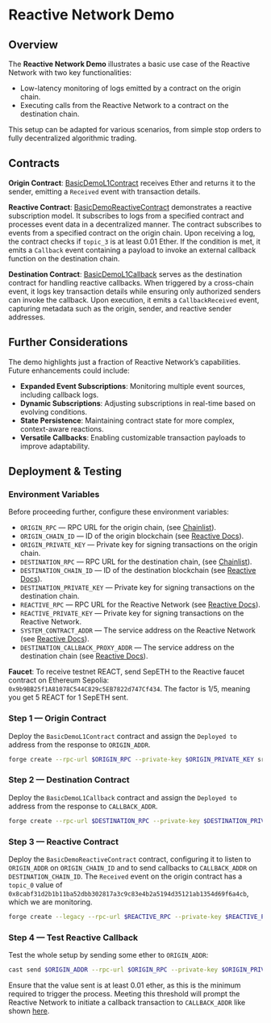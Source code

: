 # Reactive Network Demo

## Overview

The **Reactive Network Demo** illustrates a basic use case of the Reactive Network with two key functionalities:

* Low-latency monitoring of logs emitted by a contract on the origin chain.
* Executing calls from the Reactive Network to a contract on the destination chain.

This setup can be adapted for various scenarios, from simple stop orders to fully decentralized algorithmic trading.

## Contracts

**Origin Contract**: [BasicDemoL1Contract](https://github.com/Reactive-Network/reactive-smart-contract-demos/blob/main/src/demos/basic/BasicDemoL1Contract.sol) receives Ether and returns it to the sender, emitting a `Received` event with transaction details.

**Reactive Contract**: [BasicDemoReactiveContract](https://github.com/Reactive-Network/reactive-smart-contract-demos/blob/main/src/demos/basic/BasicDemoReactiveContract.sol) demonstrates a reactive subscription model. It subscribes to logs from a specified contract and processes event data in a decentralized manner. The contract subscribes to events from a specified contract on the origin chain. Upon receiving a log, the contract checks if `topic_3` is at least 0.01 Ether. If the condition is met, it emits a `Callback` event containing a payload to invoke an external callback function on the destination chain.

**Destination Contract**: [BasicDemoL1Callback](https://github.com/Reactive-Network/reactive-smart-contract-demos/blob/main/src/demos/basic/BasicDemoL1Callback.sol) serves as the destination contract for handling reactive callbacks. When triggered by a cross-chain event, it logs key transaction details while ensuring only authorized senders can invoke the callback. Upon execution, it emits a `CallbackReceived` event, capturing metadata such as the origin, sender, and reactive sender addresses.

## Further Considerations

The demo highlights just a fraction of Reactive Network’s capabilities. Future enhancements could include:

- **Expanded Event Subscriptions**: Monitoring multiple event sources, including callback logs.
- **Dynamic Subscriptions**: Adjusting subscriptions in real-time based on evolving conditions.
- **State Persistence**: Maintaining contract state for more complex, context-aware reactions.
- **Versatile Callbacks**: Enabling customizable transaction payloads to improve adaptability.

## Deployment & Testing

### Environment Variables

Before proceeding further, configure these environment variables:

* `ORIGIN_RPC` — RPC URL for the origin chain, (see [Chainlist](https://chainlist.org)).
* `ORIGIN_CHAIN_ID` — ID of the origin blockchain (see [Reactive Docs](https://dev.reactive.network/origins-and-destinations#mainnet-chains)).
* `ORIGIN_PRIVATE_KEY` — Private key for signing transactions on the origin chain.
* `DESTINATION_RPC` — RPC URL for the destination chain, (see [Chainlist](https://chainlist.org)).
* `DESTINATION_CHAIN_ID` — ID of the destination blockchain (see [Reactive Docs](https://dev.reactive.network/origins-and-destinations#mainnet-chains)).
* `DESTINATION_PRIVATE_KEY` — Private key for signing transactions on the destination chain.
* `REACTIVE_RPC` — RPC URL for the Reactive Network (see [Reactive Docs](https://dev.reactive.network/reactive-mainnet)).
* `REACTIVE_PRIVATE_KEY` — Private key for signing transactions on the Reactive Network.
* `SYSTEM_CONTRACT_ADDR` — The service address on the Reactive Network (see [Reactive Docs](https://dev.reactive.network/reactive-mainnet#overview)).
* `DESTINATION_CALLBACK_PROXY_ADDR` — The service address on the destination chain (see [Reactive Docs](https://dev.reactive.network/origins-and-destinations#callback-proxy-address)).

**Faucet**: To receive testnet REACT, send SepETH to the Reactive faucet contract on Ethereum Sepolia: `0x9b9BB25f1A81078C544C829c5EB7822d747Cf434`. The factor is 1/5, meaning you get 5 REACT for 1 SepETH sent.

### Step 1 — Origin Contract

Deploy the `BasicDemoL1Contract` contract and assign the `Deployed to` address from the response to `ORIGIN_ADDR`.

```bash
forge create --rpc-url $ORIGIN_RPC --private-key $ORIGIN_PRIVATE_KEY src/demos/basic/BasicDemoL1Contract.sol:BasicDemoL1Contract
```

### Step 2 — Destination Contract

Deploy the `BasicDemoL1Callback` contract and assign the `Deployed to` address from the response to `CALLBACK_ADDR`.

```bash
forge create --rpc-url $DESTINATION_RPC --private-key $DESTINATION_PRIVATE_KEY src/demos/basic/BasicDemoL1Callback.sol:BasicDemoL1Callback --value 0.05ether --constructor-args $DESTINATION_CALLBACK_PROXY_ADDR
```

### Step 3 — Reactive Contract

Deploy the `BasicDemoReactiveContract` contract, configuring it to listen to `ORIGIN_ADDR` on `ORIGIN_CHAIN_ID` and to send callbacks to `CALLBACK_ADDR` on `DESTINATION_CHAIN_ID`. The `Received` event on the origin contract has a `topic_0` value of `0x8cabf31d2b1b11ba52dbb302817a3c9c83e4b2a5194d35121ab1354d69f6a4cb`, which we are monitoring.

```bash
forge create --legacy --rpc-url $REACTIVE_RPC --private-key $REACTIVE_PRIVATE_KEY src/demos/basic/BasicDemoReactiveContract.sol:BasicDemoReactiveContract --value 0.01ether --constructor-args $SYSTEM_CONTRACT_ADDR $ORIGIN_CHAIN_ID $DESTINATION_CHAIN_ID $ORIGIN_ADDR 0x8cabf31d2b1b11ba52dbb302817a3c9c83e4b2a5194d35121ab1354d69f6a4cb $CALLBACK_ADDR
```

### Step 4 — Test Reactive Callback

Test the whole setup by sending some ether to `ORIGIN_ADDR`:

```bash
cast send $ORIGIN_ADDR --rpc-url $ORIGIN_RPC --private-key $ORIGIN_PRIVATE_KEY --value 0.01ether
```

Ensure that the value sent is at least 0.01 ether, as this is the minimum required to trigger the process. Meeting this threshold will prompt the Reactive Network to initiate a callback transaction to `CALLBACK_ADDR` like shown [here](https://sepolia.etherscan.io/address/0x26fF307f0f0Ea0C4B5Df410Efe22754324DACE08#events).
